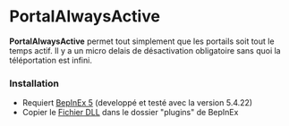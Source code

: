 # PortalAlwaysActive

**PortalAlwaysActive** permet tout simplement que les portails soit tout le temps actif.
Il y a un micro delais de désactivation obligatoire sans quoi la téléportation est infini.

### Installation

- Requiert [BepInEx 5](https://docs.bepinex.dev/articles/user_guide/installation/index.html) (developpé et testé avec la version 5.4.22)
- Copier le [Fichier DLL](https://github.com/Shepardeon/LycansMod-OptionsLimitsBegone/releases/tag/2.1.0) dans le dossier "plugins" de BepInEx
